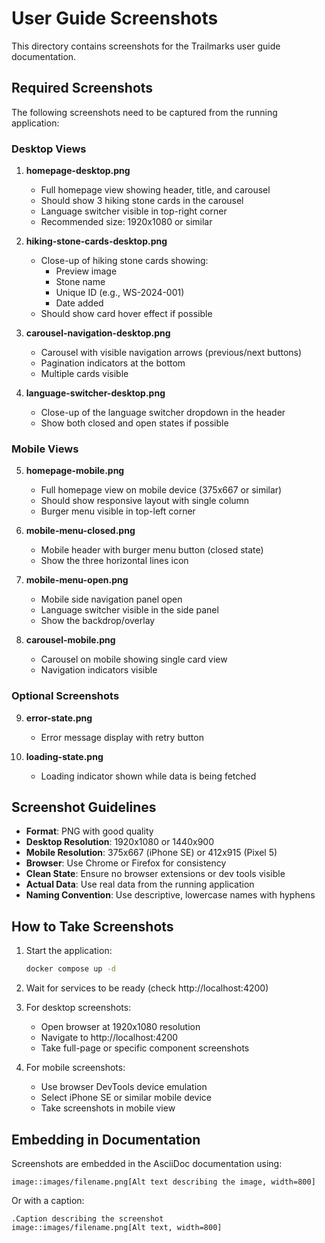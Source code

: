 # User Guide Screenshots

This directory contains screenshots for the Trailmarks user guide documentation.

## Required Screenshots

The following screenshots need to be captured from the running application:

### Desktop Views

1. **homepage-desktop.png**
   - Full homepage view showing header, title, and carousel
   - Should show 3 hiking stone cards in the carousel
   - Language switcher visible in top-right corner
   - Recommended size: 1920x1080 or similar

2. **hiking-stone-cards-desktop.png**
   - Close-up of hiking stone cards showing:
     - Preview image
     - Stone name
     - Unique ID (e.g., WS-2024-001)
     - Date added
   - Should show card hover effect if possible

3. **carousel-navigation-desktop.png**
   - Carousel with visible navigation arrows (previous/next buttons)
   - Pagination indicators at the bottom
   - Multiple cards visible

4. **language-switcher-desktop.png**
   - Close-up of the language switcher dropdown in the header
   - Show both closed and open states if possible

### Mobile Views

5. **homepage-mobile.png**
   - Full homepage view on mobile device (375x667 or similar)
   - Should show responsive layout with single column
   - Burger menu visible in top-left corner

6. **mobile-menu-closed.png**
   - Mobile header with burger menu button (closed state)
   - Show the three horizontal lines icon

7. **mobile-menu-open.png**
   - Mobile side navigation panel open
   - Language switcher visible in the side panel
   - Show the backdrop/overlay

8. **carousel-mobile.png**
   - Carousel on mobile showing single card view
   - Navigation indicators visible

### Optional Screenshots

9. **error-state.png**
   - Error message display with retry button

10. **loading-state.png**
    - Loading indicator shown while data is being fetched

## Screenshot Guidelines

- **Format**: PNG with good quality
- **Desktop Resolution**: 1920x1080 or 1440x900
- **Mobile Resolution**: 375x667 (iPhone SE) or 412x915 (Pixel 5)
- **Browser**: Use Chrome or Firefox for consistency
- **Clean State**: Ensure no browser extensions or dev tools visible
- **Actual Data**: Use real data from the running application
- **Naming Convention**: Use descriptive, lowercase names with hyphens

## How to Take Screenshots

1. Start the application:
   ```bash
   docker compose up -d
   ```

2. Wait for services to be ready (check http://localhost:4200)

3. For desktop screenshots:
   - Open browser at 1920x1080 resolution
   - Navigate to http://localhost:4200
   - Take full-page or specific component screenshots

4. For mobile screenshots:
   - Use browser DevTools device emulation
   - Select iPhone SE or similar mobile device
   - Take screenshots in mobile view

## Embedding in Documentation

Screenshots are embedded in the AsciiDoc documentation using:

```asciidoc
image::images/filename.png[Alt text describing the image, width=800]
```

Or with a caption:

```asciidoc
.Caption describing the screenshot
image::images/filename.png[Alt text, width=800]
```
